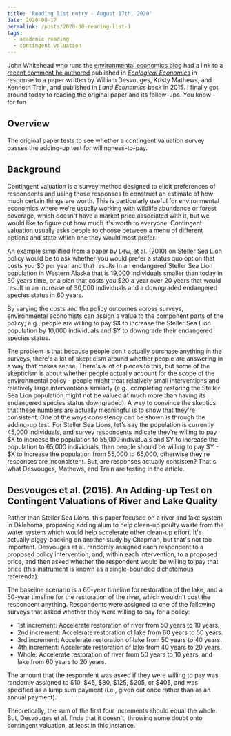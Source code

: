 ```yaml
---
title: 'Reading list entry - August 17th, 2020'
date: 2020-08-17
permalink: /posts/2020-08-reading-list-1
tags:
  - academic reading
  - contingent valuation
---
```


John Whitehead who runs the [environmental economics blog](https://www.env-econ.net/) had a link to a [recent comment he authored](https://doi.org/10.1016/j.ecolecon.2020.106768) published in [*Ecological Economics*](https://www.sciencedirect.com/journal/ecological-economics) in response to a paper written by William Desvouges, Kristy Mathews, and Kenneth Train, and published in *Land Economics* back in 2015.  I finally got around today to reading the original paper and its follow-ups. You know - for fun. 

## Overview
The original paper tests to see whether a contingent valuation survey passes the adding-up test for willingness-to-pay. 

## Background
Contingent valuation is a survey method designed to elicit preferences of respondents and using those responses to construct an estimate of how much certain things are worth. This is particularly useful for environmental economics where we're usually working with wildlife abundance or forest coverage, which doesn't have a market price associated with it, but we would like to figure out how much it's worth to everyone. Contingent valuation usually asks people to choose between a menu of different options and state which one they would most prefer. 

An example simplified from a paper by [Lew, et al. (2010)](https://www.journals.uchicago.edu/doi/full/10.5950/0738-1360-25.2.133?casa_token=vs0FyYT2eREAAAAA%3AXOIdQcS-YpIa4XDsoC3jurI7rxo2OL86-XXHMjYB5DzJ1PRmTdexqQgMg5H1AFJYVvJ1gU5Roz8) on Steller Sea Lion policy would be to ask whether you would prefer a status quo option that costs you $0 per year and that results in an endangered Steller Sea Lion population in Western Alaska that is 19,000 individuals smaller than today in 60 years time, or a plan that costs you $20 a year over 20 years that would result in an increase of 30,000 individuals and a downgraded endangered species status in 60 years. 

By varying the costs and the policy outcomes across surveys, environmental economists can assign a value to the component parts of the policy; e.g., people are willing to pay $X to increase the Steller Sea Lion population by 10,000 individuals and $Y to downgrade their endangered species status.

The problem is that because people don't actually purchase anything in the surveys, there's a lot of skepticism around whether people are answering in a way that makes sense. There's a lot of pieces to this, but some of the skepticism is about whether people actually account for the scope of the environmental policy - people might treat relatively small interventions and relatively large interventions similarly (e.g., completing restoring the Steller Sea Lion population might not be valued at much more than having its endangered species status downgraded). A way to convince the skeptics that these numbers are actually meaningful is to show that they're consistent. One of the ways consistency can be shown is through the adding-up test. For Steller Sea Lions, let's say the population is currently 45,000 individuals, and survey respondents indicate they're willing to pay $X to increase the population to 55,000 individuals and $Y to increase the population to 65,000 individuals, then people should be willing to pay $Y - $X to increase the population from 55,000 to 65,000, otherwise they're responses are inconsistent. But, are responses actually consisten? That's what Desvouges, Mathews, and Train are testing in the article. 

## Desvouges et al. (2015). An Adding-up Test on Contingent Valuations of River and Lake Quality
Rather than Steller Sea Lions, this paper focused on a river and lake system in Oklahoma, proposing adding alum to help clean-up poulty waste from the water system which would help accelerate other clean-up effort. It's actually piggy-backing on another study by Chapman, but that's not too important. Desvouges et al. randomly assigned each respondent to a proposed policy intervention, and, within each intervention, to a proposed price, and then asked whether the respondent would be willing to pay that price (this instrument is known as a single-bounded dichotomous referenda). 

The baseline scenario is a 60-year timeline for restoration of the lake, and a 50-year timeline for the restoration of the river, which wouldn't cost the respondent anything. Respondents were assigned to one of the following surveys that asked whether they were willing to pay for a policy:
* 1st increment: Accelerate restoration of river from 50 years to 10 years.
* 2nd increment: Accelerate restoration of lake from 60 years to 50 years.
* 3rd increment: Accelerate restoration of lake from 50 years to 40 years.
* 4th increment: Accelerate restoration of lake from 40 years to 20 years.
* Whole: Accelerate restoration of river from 50 years to 10 years, and lake from 60 years to 20 years.

The amount that the respondent was asked if they were willing to pay was randomly assigned to $10, $45, $80, $125, $205, or $405, and was specified as a lump sum payment (i.e., given out once rather than as an annual payment). 

Theoretically, the sum of the first four increments should equal the whole. But, Desvouges et al. finds that it doesn't, throwing some doubt onto contingent valuation, at least in this instance.
